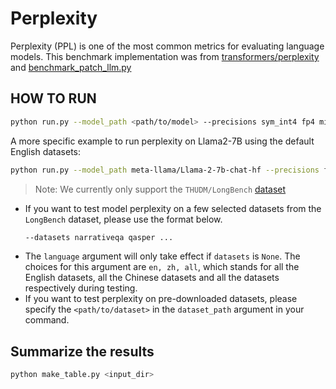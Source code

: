 # Perplexity
Perplexity (PPL) is one of the most common metrics for evaluating language models. This benchmark implementation was from [transformers/perplexity](https://huggingface.co/docs/transformers/perplexity#perplexity-of-fixed-length-models) and [benchmark_patch_llm.py](https://github.com/insuhan/hyper-attn/blob/main/benchmark_patch_llm.py) 

## HOW TO RUN
```bash
python run.py --model_path <path/to/model> --precisions sym_int4 fp4 mixed_fp4 sym_int8 fp8_e5m2 fp8_e4m3 mixed_fp8 --device xpu --datasets dataset_names --dataset_path <path/to/dataset> --language en
```
A more specific example to run perplexity on Llama2-7B using the default English datasets:
```bash
python run.py --model_path meta-llama/Llama-2-7b-chat-hf --precisions float16 sym_int4 --device xpu --language en
```

> Note: We currently only support the `THUDM/LongBench` [dataset](https://github.com/THUDM/LongBench)

- If you want to test model perplexity on a few selected datasets from the `LongBench` dataset, please use the format below.
  ```bash
  --datasets narrativeqa qasper ...
  ```
- The `language` argument will only take effect if `datasets` is `None`. The choices for this argument are `en, zh, all`, which stands for all the English datasets, all the Chinese datasets and all the datasets respectively during testing.
- If you want to test perplexity on pre-downloaded datasets, please specify the `<path/to/dataset>` in the `dataset_path` argument in your command.

## Summarize the results
```python
python make_table.py <input_dir>
```

